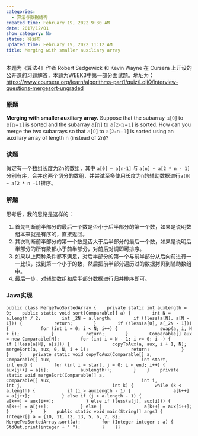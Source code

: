 ```yaml
---
categories:
  - 算法与数据结构
created_time: February 19, 2022 9:30 AM
date: 2017/12/01
show_category: No
status: 待发布
updated_time: February 19, 2022 11:12 AM
title: Merging with smaller auxiliary array
---
```



本题为《算法4》作者 Robert Sedgewick 和 Kevin Wayne 在 Cursera 上开设的公开课的习题解答，本题为WEEK3中第一部分面试题。地址为： https://www.coursera.org/learn/algorithms-part1/quiz/LojjQ/interview-questions-mergesort-ungraded

### 原题

**Merging with smaller auxiliary array.** Suppose that the subarray 𝚊[𝟶] to 𝚊[𝚗−𝟷] is sorted and the subarray 𝚊[𝚗] to 𝚊[𝟸∗𝚗−𝟷] is sorted. How can you merge the two subarrays so that 𝚊[𝟶] to 𝚊[𝟸∗𝚗−𝟷] is sorted using an auxiliary array of length n (instead of 2n)?

### 读题

假定有一个数组长度为2n的数组，其中 `a[0] ~ a[n-1]` 与 `a[n] ~ a[2 * n - 1]` 分别有序，合并这两个切分的数组，并尝试至多使用长度为n的辅助数据进行`a[0] ~ a[2 * n -1]`排序。

### 解题

思考后，我的思路是这样的：

1. 首先判断前半部分的最后一个数是否小于后半部分的第一个数，如果是说明数组本来就是有序的，直接返回。
2. 其次判断前半部分的第一个数是否大于后半部分的最后一个数，如果是说明后半部分的所有数都小于前半部分，对前后对调即可排序。
3. 如果以上两种条件都不满足，对后半部分的第一个与前半部分从后向前进行一一比较，找到第一个小于的数，然后把前半部分遍历过的数据拷贝到辅助数组中。
4. 最后一步，对辅助数组和后半部分数据进行归并排序即可。

### Java实现

```
public class MergeTwoSortedArray {    private static int auxLength = 0;    public static void sort(Comparable[] a) {        int N = a.length / 2;        int _2N = a.length;        if (!less(a[N], a[N - 1])) {            return;        }        if (!less(a[0], a[_2N - 1])) {            for (int i = 0; i < N; i++) {                swap(a, i, N + i);            }            return;        }        Comparable[] aux = new Comparable[N];        for (int i = N - 1; i >= 0; i--) {            if (!less(a[N], a[i])) {                copyToAux(a, aux, i + 1, N);                mergeSort(a, aux, 0, N, i + 1);                return;            }        }    }    private static void copyToAux(Comparable[] a,                                  Comparable[] aux,                                  int start,                                  int end) {        for (int i = start, j = 0; i < end; i++) {            aux[j++] = a[i];            auxLength++;        }    }    private static void mergeSort(Comparable[] a,                                  Comparable[] aux,                                  int i,                                  int j,                                  int k) {        while (k < a.length) {            if (i > auxLength - 1) {                a[k++] = a[j++];            } else if (j > a.length - 1) {                a[k++] = aux[i++];            } else if (less(a[j], aux[i])) {                a[k++] = a[j++];            } else {                a[k++] = aux[i++];            }        }    }    public static void main(String[] args) {        Integer[] a = {10, 11, 12, 13, 5, 6, 7, 8};        MergeTwoSortedArray.sort(a);        for (Integer integer : a) {            StdOut.print(integer + " ");        }    }}
```